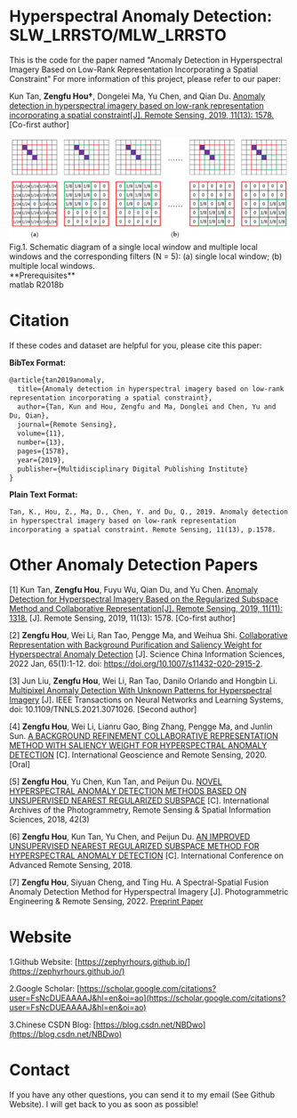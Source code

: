 # Hyperspectral Anomaly Detection: SLW_LRRSTO/MLW_LRRSTO
This is the code for the paper named "Anomaly Detection in Hyperspectral Imagery Based on Low-Rank Representation Incorporating a Spatial Constraint"
For more information of this project, please refer to our paper: 

Kun Tan, **Zengfu Hou†**, Dongelei Ma, Yu Chen, and Qian Du. [Anomaly detection in hyperspectral imagery based on low-rank representation incorporating a spatial constraint[J]. Remote Sensing, 2019, 11(13): 1578.](https://www.mdpi.com/2072-4292/11/13/1578) [Co-first author]

<img src="Flowchat_SLW.png" alt="Flowchat SLW">
Fig.1. Schematic diagram of a single local window and multiple local windows and the corresponding filters (N = 5): (a) single local window; (b) multiple local windows.

<br />
**Prerequisites**<br />
matlab R2018b
<br />


# Citation
If these codes and dataset are helpful for you, please cite this paper:

**BibTex Format:**<br />
```
@article{tan2019anomaly,
  title={Anomaly detection in hyperspectral imagery based on low-rank representation incorporating a spatial constraint},
  author={Tan, Kun and Hou, Zengfu and Ma, Donglei and Chen, Yu and Du, Qian},
  journal={Remote Sensing},
  volume={11},
  number={13},
  pages={1578},
  year={2019},
  publisher={Multidisciplinary Digital Publishing Institute}
}
```

**Plain Text Format:**<br />
```
Tan, K., Hou, Z., Ma, D., Chen, Y. and Du, Q., 2019. Anomaly detection in hyperspectral imagery based on low-rank representation incorporating a spatial constraint. Remote Sensing, 11(13), p.1578.
```

# Other Anomaly Detection Papers
[1] Kun Tan, **Zengfu Hou**, Fuyu Wu, Qian Du, and Yu Chen. [Anomaly Detection for Hyperspectral Imagery Based on the Regularized Subspace Method and Collaborative Representation[J]. Remote Sensing, 2019, 11(11): 1318.](https://www.mdpi.com/2072-4292/11/11/1318) [J]. Remote Sensing, 2019, 11(13): 1578. [Co-first author]

[2] **Zengfu Hou**, Wei Li, Ran Tao, Pengge Ma, and Weihua Shi. [Collaborative Representation with Background Purification and Saliency Weight for Hyperspectral Anomaly Detection](https://link.springer.com/article/10.1007/s11432-020-2915-2) [J]. Science China Information Sciences, 2022 Jan, 65(1):1-12. doi: https://doi.org/10.1007/s11432-020-2915-2.

[3] Jun Liu, **Zengfu Hou**, Wei Li, Ran Tao, Danilo Orlando and Hongbin Li. [Multipixel Anomaly Detection With Unknown Patterns for Hyperspectral Imagery](https://ieeexplore.ieee.org/abstract/document/9404853) [J]. IEEE Transactions on Neural Networks and Learning Systems, doi: 10.1109/TNNLS.2021.3071026. [Second author]

[4] **Zengfu Hou**, Wei Li, Lianru Gao, Bing Zhang, Pengge Ma, and Junlin Sun. [A BACKGROUND REFINEMENT COLLABORATIVE REPRESENTATION METHOD WITH SALIENCY WEIGHT FOR HYPERSPECTRAL ANOMALY DETECTION](https://ieeexplore.ieee.org/abstract/document/9324521) [C]. International Geoscience and Remote Sensing, 2020. [Oral]

[5] **Zengfu Hou**, Yu Chen, Kun Tan, and Peijun Du. [NOVEL HYPERSPECTRAL ANOMALY DETECTION METHODS BASED ON UNSUPERVISED NEAREST REGULARIZED SUBSPACE](https://pdfs.semanticscholar.org/43ba/4ca04679165d72e9f3fd3a9b1346437b81f9.pdf) [C]. International Archives of the Photogrammetry, Remote Sensing & Spatial Information Sciences, 2018, 42(3)

[6] **Zengfu Hou**, Kun Tan, Yu Chen, and Peijun Du. [AN IMPROVED UNSUPERVISED NEAREST REGULARIZED SUBSPACE METHOD FOR HYPERSPECTRAL ANOMALY DETECTION](https://drive.google.com/file/d/1g3KkwsN2Q8pk7aMZEKGRdfoGEEcOTTRp/view) [C]. International Conference on Advanced Remote Sensing, 2018.

[7] **Zengfu Hou**, Siyuan Cheng, and Ting Hu. A Spectral-Spatial Fusion Anomaly Detection Method for Hyperspectral Imagery [J]. Photogrammetric Engineering & Remote Sensing, 2022. [Preprint Paper](https://arxiv.org/abs/2202.11889)


# Website
1.Github Website: [https://zephyrhours.github.io/](https://zephyrhours.github.io/)

2.Google Scholar: [https://scholar.google.com/citations?user=FsNcDUEAAAAJ&hl=en&oi=ao](https://scholar.google.com/citations?user=FsNcDUEAAAAJ&hl=en&oi=ao)

3.Chinese CSDN Blog: [https://blog.csdn.net/NBDwo](https://blog.csdn.net/NBDwo)

# Contact
If you have any other questions, you can send it to my email (See Github Website). I will get back to you as soon as possible!
